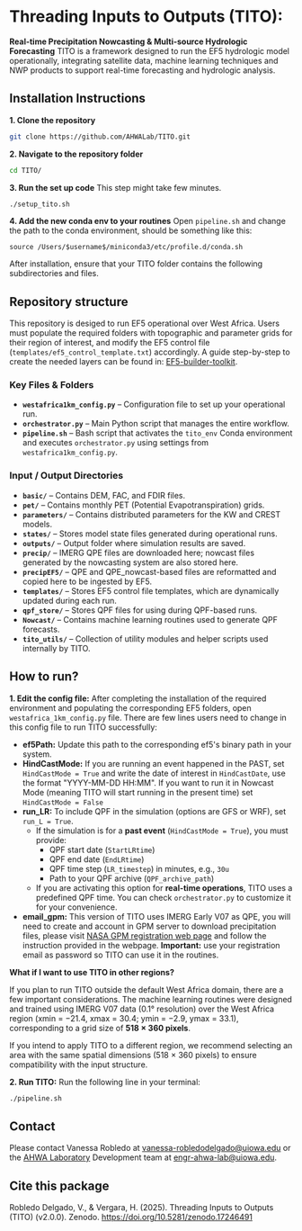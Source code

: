 # Threading Inputs to Outputs (TITO): 
**Real-time Precipitation Nowcasting & Multi-source Hydrologic Forecasting**
TITO is a framework designed to run the EF5 hydrologic model operationally, integrating satellite data, machine learning techniques and NWP products to support real-time forecasting and hydrologic analysis.

## Installation Instructions
**1. Clone the repository**
  ```sh
  git clone https://github.com/AHWALab/TITO.git
  ```
**2. Navigate to the repository folder**
  ```sh
  cd TITO/
  ```
**3. Run the set up code**
   This step might take few minutes. 
  ```sh
  ./setup_tito.sh
  ```
**4. Add the new conda env to your routines**
  Open `pipeline.sh` and change the path to the conda environment, should be something like this:
  ```
  source /Users/$username$/miniconda3/etc/profile.d/conda.sh
  ```
After installation, ensure that your TITO folder contains the following subdirectories and files.

## Repository structure

This repository is desiged to run EF5 operational over West Africa. 
Users must populate the required folders with topographic and parameter grids for their region of interest, and modify the EF5 control file (`templates/ef5_control_template.txt`) accordingly. A guide step-by-step to create the needed layers can be found in: [EF5-builder-toolkit](https://github.com/AHWALab/EF5-builder-toolkit).

### Key Files & Folders
- **`westafrica1km_config.py`** – Configuration file to set up your operational run.
- **`orchestrator.py`** – Main Python script that manages the entire workflow.
- **`pipeline.sh`** – Bash script that activates the `tito_env` Conda environment and executes `orchestrator.py` using settings from `westafrica1km_config.py`.

### Input / Output Directories
- **`basic/`** – Contains DEM, FAC, and FDIR files.
- **`pet/`** – Contains monthly PET (Potential Evapotranspiration) grids.
- **`parameters/`** – Contains distributed parameters for the KW and CREST models.
- **`states/`** – Stores model state files generated during operational runs.
- **`outputs/`** – Output folder where simulation results are saved.
- **`precip/`** – IMERG QPE files are downloaded here; nowcast files generated by the nowcasting system are also stored here.
- **`precipEF5/`** – QPE and QPE_nowcast-based files are reformatted and copied here to be ingested by EF5.
- **`templates/`** – Stores EF5 control file templates, which are dynamically updated during each run.
- **`qpf_store/`** – Stores QPF files for using during QPF-based runs.
- **`Nowcast/`** – Contains machine learning routines used to generate QPF forecasts.
- **`tito_utils/`** – Collection of utility modules and helper scripts used internally by TITO.

## How to run?
**1. Edit the config file:**
After completing the installation of the required environment and populating the corresponding EF5 folders, open `westafrica_1km_config.py` file. There are few lines users need to change in this config file to run TITO successfully:
- **ef5Path:** Update this path to the corresponding ef5's binary path in your system.
- **HindCastMode:** If you are running an event happened in the PAST, set `HindCastMode = True` and write the date of interest in `HindCastDate`, use the format "YYYY-MM-DD HH:MM". If you want to run it in Nowcast Mode (meaning TITO will start running in the present time) set `HindCastMode = False`
- **run_LR:** To include QPF in the simulation (options are GFS or WRF), set `run_L = True`.  
  - If the simulation is for a **past event** (`HindCastMode = True`), you must provide:  
    - QPF start date (`StartLRtime`)  
    - QPF end date (`EndLRtime`)  
    - QPF time step (`LR_timestep`) in minutes, e.g., `30u`  
    - Path to your QPF archive (`QPF_archive_path`)  
  - If you are activating this option for **real-time operations**, TITO uses a predefined QPF time. You can check `orchestrator.py` to customize it for your convenience.
- **email_gpm:** This version of TITO uses IMERG Early V07 as QPE, you will need to create and account in GPM server to download precipitation files, please visit [NASA GPM registration web page](https://registration.pps.eosdis.nasa.gov/registration/) and follow the instruction provided in the webpage. **Important:** use your registration email as password so TITO can use it in the routines.

**What if I want to use TITO in other regions?**

If you plan to run TITO outside the default West Africa domain, there are a few important considerations. The machine learning routines were designed and trained using IMERG V07 data (0.1° resolution) over the West Africa region (xmin = −21.4, xmax = 30.4; ymin = −2.9, ymax = 33.1), corresponding to a grid size of **518 × 360 pixels**.

If you intend to apply TITO to a different region, we recommend selecting an area with the same spatial dimensions (518 × 360 pixels) to ensure compatibility with the input structure. 

**2. Run TITO:**
  Run the following line in your terminal:
  ```sh
  ./pipeline.sh
  ```

## Contact
Please contact Vanessa Robledo at vanessa-robledodelgado@uiowa.edu or the [AHWA Laboratory](https://ahwa.lab.uiowa.edu/) Development team at engr-ahwa-lab@uiowa.edu.

## Cite this package
Robledo Delgado, V., & Vergara, H. (2025). Threading Inputs to Outputs (TITO) (v2.0.0). Zenodo. https://doi.org/10.5281/zenodo.17246491

